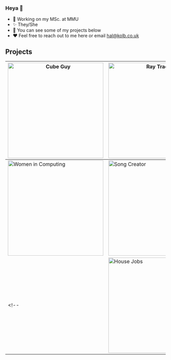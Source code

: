 ### Heya 👋

- 🌱 Working on my MSc. at MMU
- ✨ They/She
- 🔭 You can see some of my projects below
- ❤️ Feel free to reach out to me here or email hal@kolb.co.uk

## Projects

| <a href="https://www.hkolb.co.uk/cube_guy.html"> <img src="cube_guy.avif" alt="Cube Guy" width="300"/> </a> | <a href="https://www.hkolb.co.uk/raytrace.html"> <img src="raytrace_icon3.avif" alt="Ray Trace" width="300"/> </a> | <a href="https://www.hkolb.co.uk/minesweeper.html"> <img src="minesweeper_square_icon.avif" alt="Minesweeper" width="300"/> </a> |
|--------------------------------|--------------------------------|--------------------------------|
| <a href="https://www.hkolb.co.uk/llic.html"> <img src="women_in_computing.avif" alt="Women in Computing" width="300"/> </a> | <a href="https://www.hkolb.co.uk/song_creator.html"> <img src="song_creator_icon_square.avif" alt="Song Creator" width="300"/> </a> | <a href="https://www.hkolb.co.uk/website.html"> <img src="site_screenshot_6.avif" alt="Website Screenshot" width="300"/> </a> |
<!-- | <a href="https://www.hkolb.co.uk/house_jobs.html"> <img src="house_jobs_icon.avif" alt="House Jobs" width="300"/> </a> | <a href="https://www.hkolb.co.uk/cloak.html"> <img src="macIcon.png" alt="Cloak" width="300"/> </a> |  | -->
